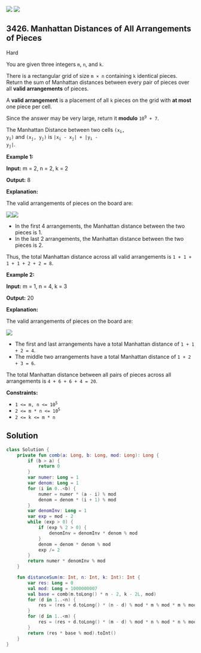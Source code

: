 [![](https://img.shields.io/github/stars/javadev/LeetCode-in-Kotlin?label=Stars&style=flat-square)](https://github.com/javadev/LeetCode-in-Kotlin)
[![](https://img.shields.io/github/forks/javadev/LeetCode-in-Kotlin?label=Fork%20me%20on%20GitHub%20&style=flat-square)](https://github.com/javadev/LeetCode-in-Kotlin/fork)

## 3426\. Manhattan Distances of All Arrangements of Pieces

Hard

You are given three integers `m`, `n`, and `k`.

There is a rectangular grid of size `m × n` containing `k` identical pieces. Return the sum of Manhattan distances between every pair of pieces over all **valid arrangements** of pieces.

A **valid arrangement** is a placement of all `k` pieces on the grid with **at most** one piece per cell.

Since the answer may be very large, return it **modulo** <code>10<sup>9</sup> + 7</code>.

The Manhattan Distance between two cells <code>(x<sub>i</sub>, y<sub>i</sub>)</code> and <code>(x<sub>j</sub>, y<sub>j</sub>)</code> is <code>|x<sub>i</sub> - x<sub>j</sub>| + |y<sub>i</sub> - y<sub>j</sub>|</code>.

**Example 1:**

**Input:** m = 2, n = 2, k = 2

**Output:** 8

**Explanation:**

The valid arrangements of pieces on the board are:

![](https://assets.leetcode.com/uploads/2024/12/25/4040example1.drawio)![](https://assets.leetcode.com/uploads/2024/12/25/untitled-diagramdrawio.png)

*   In the first 4 arrangements, the Manhattan distance between the two pieces is 1.
*   In the last 2 arrangements, the Manhattan distance between the two pieces is 2.

Thus, the total Manhattan distance across all valid arrangements is `1 + 1 + 1 + 1 + 2 + 2 = 8`.

**Example 2:**

**Input:** m = 1, n = 4, k = 3

**Output:** 20

**Explanation:**

The valid arrangements of pieces on the board are:

![](https://assets.leetcode.com/uploads/2024/12/25/4040example2drawio.png)

*   The first and last arrangements have a total Manhattan distance of `1 + 1 + 2 = 4`.
*   The middle two arrangements have a total Manhattan distance of `1 + 2 + 3 = 6`.

The total Manhattan distance between all pairs of pieces across all arrangements is `4 + 6 + 6 + 4 = 20`.

**Constraints:**

*   <code>1 <= m, n <= 10<sup>5</sup></code>
*   <code>2 <= m * n <= 10<sup>5</sup></code>
*   `2 <= k <= m * n`

## Solution

```kotlin
class Solution {
    private fun comb(a: Long, b: Long, mod: Long): Long {
        if (b > a) {
            return 0
        }
        var numer: Long = 1
        var denom: Long = 1
        for (i in 0..<b) {
            numer = numer * (a - i) % mod
            denom = denom * (i + 1) % mod
        }
        var denomInv: Long = 1
        var exp = mod - 2
        while (exp > 0) {
            if (exp % 2 > 0) {
                denomInv = denomInv * denom % mod
            }
            denom = denom * denom % mod
            exp /= 2
        }
        return numer * denomInv % mod
    }

    fun distanceSum(m: Int, n: Int, k: Int): Int {
        var res: Long = 0
        val mod: Long = 1000000007
        val base = comb(m.toLong() * n - 2, k - 2L, mod)
        for (d in 1..<n) {
            res = (res + d.toLong() * (n - d) % mod * m % mod * m % mod) % mod
        }
        for (d in 1..<m) {
            res = (res + d.toLong() * (m - d) % mod * n % mod * n % mod) % mod
        }
        return (res * base % mod).toInt()
    }
}
```